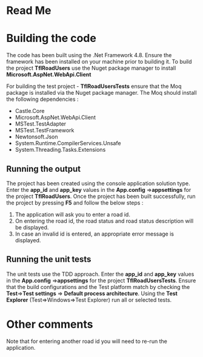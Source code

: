 # Read Me



# Building the code

The code has been built using the .Net Framework 4.8. Ensure the framework has been installed on your machine prior to building it.
To build the project **TflRoadUsers** use the Nuget package manager to install **Microsoft.AspNet.WebApi.Client**

For building the test project - **TflRoadUsersTests** ensure that the Moq package is installed via the Nuget package manager.
The Moq should install the following dependencies :

 - Castle.Core 
 - Microsoft.AspNet.WebApi.Client
 -  MSTest.TestAdapter
   - MSTest.TestFramework 
 -   Newtonsoft.Json
 -  System.Runtime.CompilerServices.Unsafe
 -  System.Threading.Tasks.Extensions

## Running the output

The project has been created using the console application solution type.
Enter the **app_id** and **app_key** values in the **App.config** =>**appsettings** for the project **TflRoadUsers**.
Once the project has been built successfully, run the project by pressing **F5** and follow the below steps :

1) The application will ask you to enter a road id. 
2) On entering the road id, the road status and road status description will be displayed.
3) In case an invalid id is entered, an appropriate error message is displayed.

## Running the unit tests

The unit tests use the TDD approach.
Enter the **app_id** and **app_key** values in the **App.config** =>**appsettings** for the project **TflRoadUsersTests**.
Ensure that the build configurations and the Test platform match by checking the **Test**=>**Test settings** => **Default process architecture**.
Using the **Test Explorer** (Test=>Windows=>Test Explorer) run all or selected tests.


# Other comments

Note that for entering another road id you will need to re-run the application.